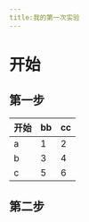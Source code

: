 ```yaml
---
title:我的第一次实验
---
```

# 开始

## 第一步

| 开始 | bb   | cc   |
| ---- | ---- | ---- |
| a    | 1    | 2    |
| b    | 3    | 4    |
| c    | 5    | 6    |



## 第二步




